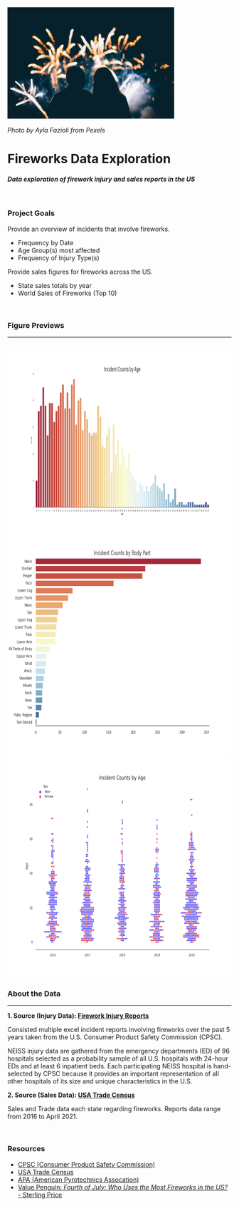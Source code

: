 <img src="/assets/pexels-ayla-fazioli-5130121.jpeg" height="250">

_Photo by Ayla Fazioli from Pexels_

# __Fireworks Data Exploration__
#### _Data exploration of firework injury and sales reports in the US_

<br>

### __Project Goals__

Provide an overview of incidents that involve fireworks.
   - Frequency by Date
   - Age Group(s) most affected
   - Frequency of Injury Type(s)

Provide sales figures for fireworks across the US.
  - State sales totals by year
  - World Sales of Fireworks (Top 10)

<br>

### __Figure Previews__
---
<br>

<img src="/reports/figures/Incident Counts by Age_Bar.png" height="400">

<br>

<img src="/reports/figures/Incident Counts by Body Part.png" height="500">

<br>

<img src="/reports/figures/Incident Counts by Age_Swarm.png" height="500">

<br>

### __About the Data__
---
__1. Source (Injury Data): [Firework Injury Reports](https://www.cpsc.gov/cgibin/NEISSQuery/UserCriteria.aspx?UserAff=5x08cgz9T6YPDAZJzvlZjA%3d%3d&UserAffOther=9OYR9kUytIsLilKZieD5xg%3d%3d)__

Consisted multiple excel incident reports involving fireworks over the past 5 years taken from the U.S. Consumer Product Safety Commission (CPSC).

NEISS injury data are gathered from the emergency departments (ED) of 96 hospitals selected as a probability sample of all U.S. hospitals with 24-hour EDs and at least 6 inpatient beds. Each participating NEISS hospital is hand-selected by CPSC because it provides an important representation of all other hospitals of its size and unique characteristics in the U.S.

__2. Source (Sales Data): [USA Trade Census](https://usatrade.census.gov/)__

Sales and Trade data each state regarding fireworks.  Reports data range from 2016 to April 2021.


<br>

### __Resources__
- [CPSC (Consumer Product Safety Commission)](https://www.cpsc.gov/cgibin/NEISSQuery/UserCriteria.aspx?UserAff=5x08cgz9T6YPDAZJzvlZjA%3d%3dUserAffOther=9OYR9kUytIsLilKZieD5xg%3d%3d)
- [USA Trade Census](https://usatrade.census.gov/)
- [APA (American Pyrotechnics Assocation)](https://www.americanpyro.com/industry-facts-figures)
- [Value Penguin: _Fourth of July: Who Uses the Most Fireworks in the US?_ - Sterling Price ](https://www.valuepenguin.com/who-uses-most-fireworks-united-states)

